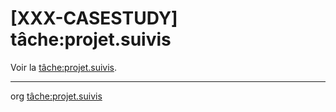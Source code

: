 [XXX-CASESTUDY] tâche:projet.suivis
===========================================================


 Voir la [tâche:projet.suivis](https://modelscript.readthedocs.io/en/latest/tasks/projet/projet.suivis/index.html).

________
org [tâche:projet.suivis](https://modelscript.readthedocs.io/en/latest/tasks/projet/projet.suivis/index.html)
